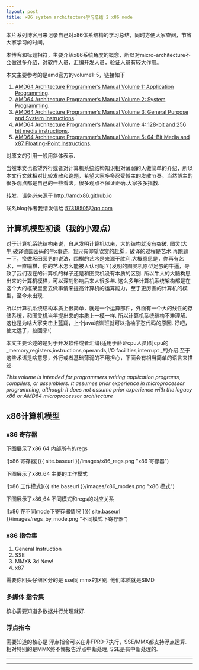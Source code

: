 ```yaml
---
layout: post
title: x86 system architecture学习总结 2 x86 mode 
---
```


  本片系列博客用来记录自己对x86体系结构的学习总结，同时方便大家查阅，节省大家学习的时间。

  本博客和标题相符，主要介绍x86系统角度的概念，所以对micro-architecture不会做过多介绍，对软件人员，汇编开发人员，验证人员有较大作用。


  本文主要参考的是amd官方的volume1-5，链接如下

1. [AMD64 Architecture Programmer’s Manual Volume 1: Application Programming](http://support.amd.com/TechDocs/24592.pdf).
2. [AMD64 Architecture Programmer’s Manual Volume 2: System Programming](http://support.amd.com/TechDocs/24593.pdf).
3. [AMD64 Architecture Programmer’s Manual Volume 3: General Purpose and System Instructions](http://support.amd.com/TechDocs/24594.pdf).
4. [AMD64 Architecture Programmer’s Manual Volume 4: 128-bit and 256 bit media instructions](http://support.amd.com/TechDocs/26568.pdf).
5. [AMD64 Architecture Programmer’s Manual Volume 5: 64-Bit Media and x87 Floating-Point Instructions](http://support.amd.com/TechDocs/26569_APM_v5.pdf).

  对原文的引用一般用斜体表示.

  当然本文也希望外行或者对计算机系统结构知识相对薄弱的人做简单的介绍，所以本文行文就相对比较发散和跑题，希望大家多多忍受博主的发散节奏。当然博主的很多观点都是自己的一些看法，很多观点不保证正确.大家多多指教.

  转发，请务必来源于 <http://amdx86.github.io>

  联系blog作者我请发信给 57318505@qq.com

## 计算机模型初谈（我的小观点）
  对于计算机系统结构来说，自从发明计算机以来，大的结构就没有突破. 图灵(大牛,破译德国密码的牛x事迹，我只有仰望欣赏的赶脚，破译的过程是艺术.再跑题一下，换做坂田荣男的说法，围棋的艺术是来源于胜利.大概意思是，你再有艺术，一直输棋，你的艺术怎么能被人认可呢？)发明的图灵机原型足够的牛逼，导致了我们现在的计算机的样子还是和图灵机没有本质的区别. 所以牛人的大脑构思出来的计算机模样，可以深刻影响后来人很多年. 这么多年计算机系统架构都是在这个大的框架里面去做事情来提高计算机的运算能力，至于更厉害的计算机的模型，至今未出现.


  所以计算机系统结构本质上很简单，就是一个运算部件，外面有一个大的线性的存储系统，和图灵机当年提出来的本质上一模一样. 所以计算机系统结构不难理解. 这也是为啥大家突击上蓝翔，上个java培训班就可以撸袖子怼代码的原因. 好吧，扯太远了，拉回来:(  

  本文主要论述的是对于开发软件或者汇编(适用于验证cpu人员)对cpu的_memory,registers,instructions,operands,I/O facilities,interrupt _的介绍.至于这些术语是啥意思，外行或者基础薄弱的不用担心，下面会有相当简单的语言来描述.

  _This volume is intended for programmers writing application programs, compilers, or assemblers. It assumes prior experience in microprocessor programming, although it does not assume prior
experience with the legacy x86 or AMD64 microprocessor architecture_

## x86计算机模型

### x86 寄存器
下图展示了x86 64 内部所有的regs

![x86 寄存器]({{ site.baseurl }}/images/x86_regs.png "x86 寄存器")

下图展示了x86\_64 主要的工作模式

![x86 工作模式]({{ site.baseurl }}/images/x86_modes.png "x86 模式")

下图展示了x86\_64 不同模式和regs的对应关系

![x86 在不同mode下寄存器情况 ]({{ site.baseurl }}/images/regs_by_mode.png "不同模式下寄存器")

### x86 指令集

1. General Instruction
2. SSE
3. MMX& 3d Now!
4. x87

需要你回头仔细区分的是 sse同 mmx的区别. 他们本质就是SIMD

### 多媒体 指令集
  核心需要知道多数据并行处理就好.

### 浮点指令
  需要知道的核心是 浮点指令可以在非FPR0-7执行，SSE/MMX都支持浮点运算.
相对特别的是MMX终不悔报告浮点中断处理, SSE是有中断处理的.



----
****
